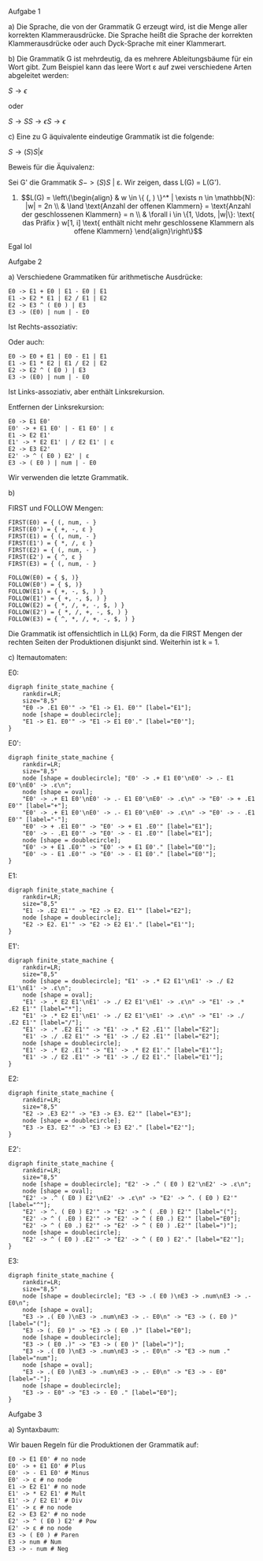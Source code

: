 <!-- Paul Bittner Compilerbau SoSe 2024
Sebastian Krieter Blatt 02 7 Punkte
Raum: F 1 110 Besprechung in der Übung am 16.05.2024, 13:15–15:45
Lernziele
■ Kontextfreie Grammatiken
■ LL(k)-Grammatiken
■ Praxis: Parser und Interpreter
Aufgabe 1 Kontextfreie Sprachen und Grammatiken 1 Punkt
Gegeben sei eine kontextfreie Grammatik G mit den folgenden Produktionen, wobei ϵ das leere Wort ist:
S → SS | (S) | ϵ
a) Beschreiben Sie informell die Sprache, die von G erzeugt wird.
Bonusfrage: Wie heißt die Sprache?
b) Zeigen Sie, dass G mehrdeutig ist.
c) Geben Sie eine zu G äquivalente eindeutige Grammatik an.
Aufgabe 2 Praxis: Grammatik für Arithmentische Ausdrücke 2 Punkte
Nachdem ihr im Rahmen des vorherigen Blattes einen Lexer für arithmetische Ausdrücke entwickelt habt, soll
es nun mit einem Parser und Interpreter weitergehen, sodass arithmetische Ausdrücke korrekt eingelesen und
ausgewertet werden können. Um den Parser zu entwickeln, sollt ihr zunächst eure Grammatik entwickeln.
a) Entwerft eine Grammatik, die die auf dem vorherigen Übungsblatt spezifizierte Sprache von arithmetischen
Ausdrücke beschreibt. Beachtet, dass eure Grammatik darüber entscheidet, ob ihr Terme links- oder recht-
sassoziativ interpretiert. Zum Beispiel kann der Term 4 / 2 / 2 sowohl linksassoziativ (4 / 2) / 2 als
auch rechtsassoziativ 4 / (2 / 2) gelesen werden. Beide Wege sind für die Bearbeitung dieser Aufgabe in
Ordnung, nur soll das Verhalten für alle Operatoren einheitlich sein.
b) Stellt nun sicher, dass eure Grammatik eindeutig ist und keine Linksrekursion enthält. Prüft dazu, ob eure
Grammatik eine LL(k)-Grammatik ist. Falls nein, passt eure Grammatik an bis sie eine LL(k)-Grammatik
ist. Bestimmt k, also die Länge des Lookaheads, den ihr für euren Parser braucht. (Hinweis: Um zu prüfen,
ob eine Grammatik eine LL(k) Grammatik ist, kann es hilfreich sein die FIRST k- und FOLLOW k-Mengen
der Nichtterminale zu bestimmen. Beginnt mit k = 1 aufsteigend.)
c) Stellt nun die Itemautomaten für alle Nichtterminale eurer Grammatik auf.
Aufgabe 3 Praxis: Parser und AST 2 Punkte
In dieser Aufgabe sollt ihr einen Recursive-Descent-Parser für die arithmetischen Ausdrücke implementieren.
a) Definiert einen Syntaxbaum für eure Grammatik. Für jede Regel in eurer Grammatik soll es genau einen
passenden Knotentypen geben. Denkt daran, dass die Form A → α | β nur eine Kurzform für zwei Regeln
1 of 2
A → α und A → β ist. Gebt euren Regeln und damit den Knoten geeignete Namen (z.B. Plus für eine
Regel A → α + β).
b) Implementiert nun für jeden Item-Automaten eurer Grammatik eine entsprechende Funktion / Methode /
Prozedur. Diese Funktion soll fehlerfrei terminieren, wenn der Automat akzeptiert und ansonsten einen Fehler
werfen. Das Ergebnis ist ein LL(k)-Parser, den ihr aufrufen könnt, indem ihr die Funktion für das Startsymbol
mit eurem Tokenstream als Eingabe aufruft.
c) Erweitert eure Item-Automat-Funktionen so, dass sie einen Satz nicht nur akzeptieren, sondern auch rekursiv
den Syntaxbaum aufbauen. Dazu kann es nötig sein, dass eure Item-Automat-Funktionen eine zusätzliche
Eingabe benötigen, wie z.B. den bisher erstellten Teilbaum. Hinweis: Je nachdem, wie ihr euren Syntaxbaum
definiert habt, müsst ihr hier oder in der nächsten Aufgabe die Tokens, die natürliche Zahlen repräsentieren,
in Zahlen in eurer Programmiersprache parsen (z.B. int). Nutzt dafür eine geeignete Funktion (aus der
Standardbibliothek) eurer Programmiersprache (z.B. Integer.parseInt in Java, reads in Haskell, oder
int in Python) statt auch hier einen eigenen Lexer und Parser für Zahlen zu schreiben ;).
Aufgabe 4 Praxis: Interpreter 2 Punkte
Nun, da ihr einen Parser für arithmetische Ausdrücke habt, könnt ihr diese interpretieren, also auswerten. Ent-
wickelt dazu eine Funktion, die einen Syntaxbaum als Eingabe bekommt und diesen (rekursiv) auswertet und
als Ergebnis eine einzige ganze Zahl ausgibt. Testet, ob eure Implementierung für die folgenden Zeichenket-
ten die korrekten, hier angegebenen Ergebnisse ausgibt, je nachdem ob ihr Terme links- oder rechtsassoziativ
interpretiert.
Ausdruck Ergebnis (linksassoziativ) Ergebnis (rechtsassoziativ)
(2 + 3) * 4ˆ(2) 80 80
1 1 1
0 0 0
0 - 1 -1 -1
4 / 2 / 2 1 4
2 + 5 / 3 * 2 4 2
5ˆ(1+2) 125 125
((10 - 213) * 25) + 27 -5048 -5048
one + two Fehler im Lexer
((1 + 1) * 1 - 2 Fehler im Parser
2 of 2 -->

Aufgabe 1

a) Die Sprache, die von der Grammatik G erzeugt wird, ist die Menge aller korrekten Klammerausdrücke. Die Sprache heißt die Sprache der korrekten Klammerausdrücke oder auch Dyck-Sprache mit einer Klammerart.

b) Die Grammatik G ist mehrdeutig, da es mehrere Ableitungsbäume für ein Wort gibt. Zum Beispiel kann das leere Wort ε auf zwei verschiedene Arten abgeleitet werden:

$S \rightarrow \epsilon$

oder

$S \rightarrow SS \rightarrow \epsilon S \rightarrow \epsilon$

c) Eine zu G äquivalente eindeutige Grammatik ist die folgende:

$S \rightarrow (S)S | \epsilon$

Beweis für die Äquivalenz:

Sei G' die Grammatik $S -> (S)S$ | ε. Wir zeigen, dass L(G) = L(G').

1. $$L(G) = \left\{\begin{align} & w \in \{ (, ) \}^* | \exists n \in \mathbb{N}: |w| = 2n \\ & \land \text{Anzahl der offenen Klammern} = \text{Anzahl der geschlossenen Klammern} = n  \\ & \forall i \in \{1, \ldots, |w|\}: \text{ das Präfix } w[1, i] \text{ enthält nicht mehr geschlossene Klammern als offene Klammern} \end{align}\right\}$$


Egal lol

Aufgabe 2

a) Verschiedene Grammatiken für arithmetische Ausdrücke:

```
E0 -> E1 + E0 | E1 - E0 | E1
E1 -> E2 * E1 | E2 / E1 | E2
E2 -> E3 ^ ( E0 ) | E3
E3 -> (E0) | num | - E0
```

Ist Rechts-assoziativ:

Oder auch:

```
E0 -> E0 + E1 | E0 - E1 | E1
E1 -> E1 * E2 | E1 / E2 | E2
E2 -> E2 ^ ( E0 ) | E3
E3 -> (E0) | num | - E0
```

Ist Links-assoziativ, aber enthält Linksrekursion.

Entfernen der Linksrekursion:

```
E0 -> E1 E0'
E0' -> + E1 E0' | - E1 E0' | ε
E1 -> E2 E1'
E1' -> * E2 E1' | / E2 E1' | ε
E2 -> E3 E2'
E2' -> ^ ( E0 ) E2' | ε
E3 -> ( E0 ) | num | - E0
```

Wir verwenden die letzte Grammatik.

b)

FIRST und FOLLOW Mengen:

```
FIRST(E0) = { (, num, - }
FIRST(E0') = { +, -, ε }
FIRST(E1) = { (, num, - }
FIRST(E1') = { *, /, ε }
FIRST(E2) = { (, num, - }
FIRST(E2') = { ^, ε }
FIRST(E3) = { (, num, - }

FOLLOW(E0) = { $, )}
FOLLOW(E0') = { $, )}
FOLLOW(E1) = { +, -, $, ) }
FOLLOW(E1') = { +, -, $, ) }
FOLLOW(E2) = { *, /, +, -, $, ) }
FOLLOW(E2') = { *, /, +, -, $, ) }
FOLLOW(E3) = { ^, *, /, +, -, $, ) }
```

Die Grammatik ist offensichtlich in LL(k) Form, da die FIRST Mengen der rechten Seiten der Produktionen disjunkt sind.
Weiterhin ist k = 1.

c) Itemautomaten:

E0:

```kroki-graphviz
digraph finite_state_machine {
    rankdir=LR;
    size="8,5"
    "E0 -> .E1 E0'" -> "E1 -> E1. E0'" [label="E1"];
    node [shape = doublecircle];
    "E1 -> E1. E0'" -> "E1 -> E1 E0'." [label="E0'"];
}
```

E0':

```kroki-graphviz
digraph finite_state_machine {
    rankdir=LR;
    size="8,5"
    node [shape = doublecircle]; "E0' -> .+ E1 E0'\nE0' -> .- E1 E0'\nE0' -> .ε\n";
    node [shape = oval];
    "E0' -> .+ E1 E0'\nE0' -> .- E1 E0'\nE0' -> .ε\n" -> "E0' -> + .E1 E0'" [label="+"];
    "E0' -> .+ E1 E0'\nE0' -> .- E1 E0'\nE0' -> .ε\n" -> "E0' -> - .E1 E0'" [label="-"];
    "E0' -> + .E1 E0'" -> "E0' -> + E1 .E0'" [label="E1"];
    "E0' -> - .E1 E0'" -> "E0' -> - E1 .E0'" [label="E1"];
    node [shape = doublecircle];
    "E0' -> + E1 .E0'" -> "E0' -> + E1 E0'." [label="E0'"];
    "E0' -> - E1 .E0'" -> "E0' -> - E1 E0'." [label="E0'"];
}
```

E1:

```kroki-graphviz
digraph finite_state_machine {
    rankdir=LR;
    size="8,5"
    "E1 -> .E2 E1'" -> "E2 -> E2. E1'" [label="E2"];
    node [shape = doublecircle];
    "E2 -> E2. E1'" -> "E2 -> E2 E1'." [label="E1'"];
}
```

E1':

```kroki-graphviz
digraph finite_state_machine {
    rankdir=LR;
    size="8,5"
    node [shape = doublecircle]; "E1' -> .* E2 E1'\nE1' -> ./ E2 E1'\nE1' -> .ε\n";
    node [shape = oval];
    "E1' -> .* E2 E1'\nE1' -> ./ E2 E1'\nE1' -> .ε\n" -> "E1' -> .* .E2 E1'" [label="*"];
    "E1' -> .* E2 E1'\nE1' -> ./ E2 E1'\nE1' -> .ε\n" -> "E1' -> ./ .E2 E1'" [label="/"];
    "E1' -> .* .E2 E1'" -> "E1' -> .* E2 .E1'" [label="E2"];
    "E1' -> ./ .E2 E1'" -> "E1' -> ./ E2 .E1'" [label="E2"];
    node [shape = doublecircle];
    "E1' -> .* E2 .E1'" -> "E1' -> .* E2 E1'." [label="E1'"];
    "E1' -> ./ E2 .E1'" -> "E1' -> ./ E2 E1'." [label="E1'"];
}
```

E2:

```kroki-graphviz
digraph finite_state_machine {
    rankdir=LR;
    size="8,5"
    "E2 -> .E3 E2'" -> "E3 -> E3. E2'" [label="E3"];
    node [shape = doublecircle];
    "E3 -> E3. E2'" -> "E3 -> E3 E2'." [label="E2'"];
}
```

E2':

```kroki-graphviz
digraph finite_state_machine {
    rankdir=LR;
    size="8,5"
    node [shape = doublecircle]; "E2' -> .^ ( E0 ) E2'\nE2' -> .ε\n";
    node [shape = oval];
    "E2' -> .^ ( E0 ) E2'\nE2' -> .ε\n" -> "E2' -> ^. ( E0 ) E2'" [label="^"];
    "E2' -> ^. ( E0 ) E2'" -> "E2' -> ^ ( .E0 ) E2'" [label="("];
    "E2' -> ^ ( .E0 ) E2'" -> "E2' -> ^ ( E0 .) E2'" [label="E0"];
    "E2' -> ^ ( E0 .) E2'" -> "E2' -> ^ ( E0 ) .E2'" [label=")"];
    node [shape = doublecircle];
    "E2' -> ^ ( E0 ) .E2'" -> "E2' -> ^ ( E0 ) E2'." [label="E2'"];
}
```

E3:

```kroki-graphviz
digraph finite_state_machine {
    rankdir=LR;
    size="8,5"
    node [shape = doublecircle]; "E3 -> .( E0 )\nE3 -> .num\nE3 -> .- E0\n";
    node [shape = oval];
    "E3 -> .( E0 )\nE3 -> .num\nE3 -> .- E0\n" -> "E3 -> (. E0 )" [label="("];
    "E3 -> (. E0 )" -> "E3 -> ( E0 .)" [label="E0"];
    node [shape = doublecircle];
    "E3 -> ( E0 .)" -> "E3 -> ( E0 )" [label=")"];
    "E3 -> .( E0 )\nE3 -> .num\nE3 -> .- E0\n" -> "E3 -> num ." [label="num"];
    node [shape = oval];
    "E3 -> .( E0 )\nE3 -> .num\nE3 -> .- E0\n" -> "E3 -> - E0" [label="-"];
    node [shape = doublecircle];
    "E3 -> - E0" -> "E3 -> - E0 ." [label="E0"];
}
```

Aufgabe 3

a) Syntaxbaum:

Wir bauen Regeln für die Produktionen der Grammatik auf:

```
E0 -> E1 E0' # no node
E0' -> + E1 E0' # Plus
E0' -> - E1 E0' # Minus
E0' -> ε # no node
E1 -> E2 E1' # no node
E1' -> * E2 E1' # Mult
E1' -> / E2 E1' # Div
E1' -> ε # no node
E2 -> E3 E2' # no node
E2' -> ^ ( E0 ) E2' # Pow
E2' -> ε # no node
E3 -> ( E0 ) # Paren
E3 -> num # Num
E3 -> - num # Neg
```